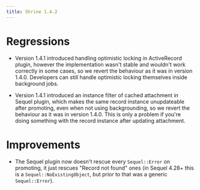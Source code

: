 ```yaml
---
title: Shrine 1.4.2
---
```


Regressions
===========

* Version 1.4.1 introduced handling optimistic locking in ActiveRecord plugin,
  however the implementation wasn't stable and wouldn't work correctly in
  some cases, so we revert the behaviour as it was in version 1.4.0. Developers
  can still handle optimistic locking themselves inside background jobs.

* Version 1.4.1 introduced an instance filter of cached attachment in Sequel
  plugin, which makes the same record instance unupdateable after promoting,
  even when not using backgrounding, so we revert the behaviour as it was in
  version 1.4.0. This is only a problem if you're doing something with the
  record instance after updating attachment.

Improvements
============

* The Sequel plugin now doesn't rescue every `Sequel::Error` on promoting, it
  just rescues "Record not found" ones (in Sequel 4.28+ this is a
  `Sequel::NoExistingObject`, but prior to that was a generic `Sequel::Error`).
